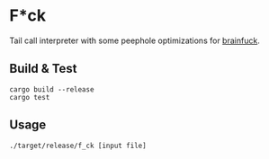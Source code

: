 # F*ck

Tail call interpreter with some peephole optimizations for [brainfuck](https://en.wikipedia.org/wiki/Brainfuck). 

## Build & Test

```
cargo build --release
cargo test
```

## Usage

```
./target/release/f_ck [input file]
```
